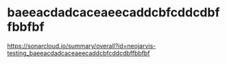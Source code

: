 # baeeacdadcaceaeecaddcbfcddcdbffbbfbf
https://sonarcloud.io/summary/overall?id=neojarvis-testing_baeeacdadcaceaeecaddcbfcddcdbffbbfbf
